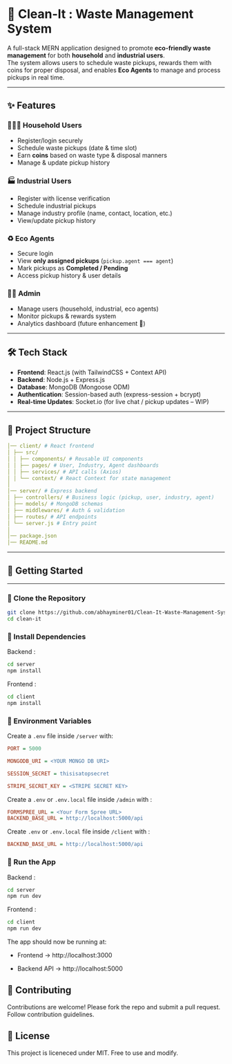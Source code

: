 # 🧹 Clean-It : Waste Management System  

A full-stack MERN application designed to promote **eco-friendly waste management** for both **household** and **industrial users**.  
The system allows users to schedule waste pickups, rewards them with coins for proper disposal, and enables **Eco Agents** to manage and process pickups in real time.  

---

## ✨ Features  

### 👨‍👩‍👧 Household Users  
- Register/login securely  
- Schedule waste pickups (date & time slot)  
- Earn **coins** based on waste type & disposal manners  
- Manage & update pickup history  

### 🏭 Industrial Users  
- Register with license verification  
- Schedule industrial pickups  
- Manage industry profile (name, contact, location, etc.)  
- View/update pickup history  

### ♻️ Eco Agents  
- Secure login  
- View **only assigned pickups** (`pickup.agent === agent`)  
- Mark pickups as **Completed / Pending**  
- Access pickup history & user details  

### 👨‍💻 Admin  
- Manage users (household, industrial, eco agents)  
- Monitor pickups & rewards system  
- Analytics dashboard (future enhancement 🚀)  

---

## 🛠️ Tech Stack  

- **Frontend**: React.js (with TailwindCSS + Context API)  
- **Backend**: Node.js + Express.js  
- **Database**: MongoDB (Mongoose ODM)  
- **Authentication**: Session-based auth (express-session + bcrypt)  
- **Real-time Updates**: Socket.io (for live chat / pickup updates – WIP)  

---

## 📂 Project Structure  
```yaml
│── client/ # React frontend
│ ├── src/
│ │ ├── components/ # Reusable UI components
│ │ ├── pages/ # User, Industry, Agent dashboards
│ │ ├── services/ # API calls (Axios)
│ │ └── context/ # React Context for state management
│
│── server/ # Express backend
│ ├── controllers/ # Business logic (pickup, user, industry, agent)
│ ├── models/ # MongoDB schemas
│ ├── middlewares/ # Auth & validation
│ ├── routes/ # API endpoints
│ └── server.js # Entry point
│
│── package.json
│── README.md
```

---

## 🚀 Getting Started  
---
### 🔹 Clone the Repository  

```bash
git clone https://github.com/abhayminer01/Clean-It-Waste-Management-System.git
cd clean-it
```

### 🔹 Install Dependencies
Backend :
```bash
cd server
npm install
```
Frontend :
```bash
cd client
npm install
```

### 🔹 Environment Variables
Create a `.env` file inside `/server` with:
```ini
PORT = 5000

MONGODB_URI = <YOUR MONGO DB URI>

SESSION_SECRET = thisisatopsecret

STRIPE_SECRET_KEY = <STRIPE SECRET KEY>
```

Create a `.env` or `.env.local` file inside `/admin` with : 
```ini
FORMSPREE_URL = <Your Form Spree URL>
BACKEND_BASE_URL = http://localhost:5000/api
```

Create `.env` or `.env.local` file inside `/client` with :
```ini
BACKEND_BASE_URL = http://localhost:5000/api
```

### 🔹 Run the App
Backend :
```bash
cd server
npm run dev
```
Frontend :
```bash
cd client
npm run dev
```

The app should now be running at:

- Frontend → http://localhost:3000

- Backend API → http://localhost:5000


## 🤝 Contributing
Contributions are welcome! Please fork the repo and submit a pull request. Follow contribution guidelines.

## 📜 License
This project is liceneced under MIT. Free to use and modify.